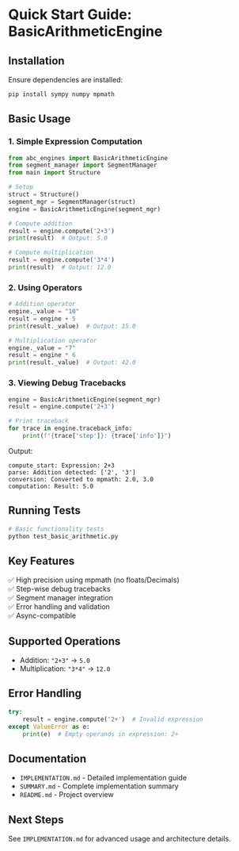 # Quick Start Guide: BasicArithmeticEngine

## Installation

Ensure dependencies are installed:
```bash
pip install sympy numpy mpmath
```

## Basic Usage

### 1. Simple Expression Computation

```python
from abc_engines import BasicArithmeticEngine
from segment_manager import SegmentManager
from main import Structure

# Setup
struct = Structure()
segment_mgr = SegmentManager(struct)
engine = BasicArithmeticEngine(segment_mgr)

# Compute addition
result = engine.compute('2+3')
print(result)  # Output: 5.0

# Compute multiplication
result = engine.compute('3*4')
print(result)  # Output: 12.0
```

### 2. Using Operators

```python
# Addition operator
engine._value = "10"
result = engine + 5
print(result._value)  # Output: 15.0

# Multiplication operator
engine._value = "7"
result = engine * 6
print(result._value)  # Output: 42.0
```

### 3. Viewing Debug Tracebacks

```python
engine = BasicArithmeticEngine(segment_mgr)
result = engine.compute('2+3')

# Print traceback
for trace in engine.traceback_info:
    print(f"{trace['step']}: {trace['info']}")
```

Output:
```
compute_start: Expression: 2+3
parse: Addition detected: ['2', '3']
conversion: Converted to mpmath: 2.0, 3.0
computation: Result: 5.0
```

## Running Tests

```bash
# Basic functionality tests
python test_basic_arithmetic.py
```

## Key Features

✅ High precision using mpmath (no floats/Decimals)  
✅ Step-wise debug tracebacks  
✅ Segment manager integration  
✅ Error handling and validation  
✅ Async-compatible  

## Supported Operations

- Addition: `"2+3"` → `5.0`
- Multiplication: `"3*4"` → `12.0`

## Error Handling

```python
try:
    result = engine.compute('2+')  # Invalid expression
except ValueError as e:
    print(e)  # Empty operands in expression: 2+
```

## Documentation

- `IMPLEMENTATION.md` - Detailed implementation guide
- `SUMMARY.md` - Complete implementation summary
- `README.md` - Project overview

## Next Steps

See `IMPLEMENTATION.md` for advanced usage and architecture details.
